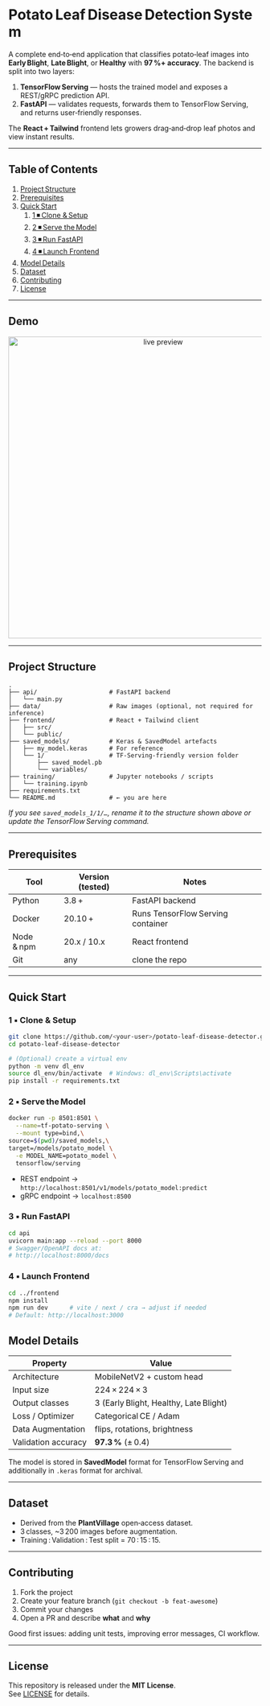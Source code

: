 # Potato Leaf Disease Detection System

A complete end‑to‑end application that classifies potato‑leaf images into **Early Blight**, **Late Blight**, or **Healthy** with **97 %+ accuracy**.
The backend is split into two layers:

1. **TensorFlow Serving** — hosts the trained model and exposes a REST/gRPC prediction API.
2. **FastAPI** — validates requests, forwards them to TensorFlow Serving, and returns user‑friendly responses.

The **React + Tailwind** frontend lets growers drag‑and‑drop leaf photos and view instant results.

---

## Table of Contents

1. [Project Structure](#project-structure)
2. [Prerequisites](#prerequisites)
3. [Quick Start](#quick-start)
   1. [1 ◾ Clone & Setup](#1-clone--setup)
   2. [2 ◾ Serve the Model](#2-serve-the-model)
   3. [3 ◾ Run FastAPI](#3-run-fastapi)
   4. [4 ◾ Launch Frontend](#4-launch-frontend)
4. [Model Details](#model-details)
5. [Dataset](#dataset)
6. [Contributing](#contributing)
7. [License](#license)

---

## Demo

<p align="center">
  <img src="assets/demo.gif" alt="live preview" width="600">
</p>

---

## Project Structure

```
.
├── api/                    # FastAPI backend
│   └── main.py
├── data/                   # Raw images (optional, not required for inference)
├── frontend/               # React + Tailwind client
│   ├── src/
│   └── public/
├── saved_models/           # Keras & SavedModel artefacts
│   ├── my_model.keras      # For reference
│   └── 1/                  # TF‑Serving‑friendly version folder
│       ├── saved_model.pb
│       └── variables/
├── training/               # Jupyter notebooks / scripts
│   └── training.ipynb
├── requirements.txt
└── README.md               # ← you are here
```

_If you see `saved_models_1/1/…`, rename it to the structure shown above or update the TensorFlow Serving command._

---

## Prerequisites

| Tool       | Version (tested) | Notes                             |
| ---------- | ---------------- | --------------------------------- |
| Python     | 3.8 +            | FastAPI backend                   |
| Docker     | 20.10 +          | Runs TensorFlow Serving container |
| Node & npm | 20.x / 10.x      | React frontend                    |
| Git        | any              | clone the repo                    |

---

## Quick Start

### 1 ▪️ Clone & Setup

```bash
git clone https://github.com/<your‑user>/potato‑leaf‑disease‑detector.git
cd potato‑leaf‑disease‑detector

# (Optional) create a virtual env
python -m venv dl_env
source dl_env/bin/activate  # Windows: dl_env\Scripts\activate
pip install -r requirements.txt
```

### 2 ▪️ Serve the Model

```bash
docker run -p 8501:8501 \
  --name=tf‑potato‑serving \
  --mount type=bind,\
source=$(pwd)/saved_models,\
target=/models/potato_model \
  -e MODEL_NAME=potato_model \
  tensorflow/serving
```

- REST endpoint → `http://localhost:8501/v1/models/potato_model:predict`
- gRPC endpoint → `localhost:8500`

### 3 ▪️ Run FastAPI

```bash
cd api
uvicorn main:app --reload --port 8000
# Swagger/OpenAPI docs at:
# http://localhost:8000/docs
```

### 4 ▪️ Launch Frontend

```bash
cd ../frontend
npm install
npm run dev      # vite / next / cra → adjust if needed
# Default: http://localhost:3000
```

## Model Details

| Property            | Value                                  |
| ------------------- | -------------------------------------- |
| Architecture        | MobileNetV2 + custom head              |
| Input size          | 224 × 224 × 3                          |
| Output classes      | 3 (Early Blight, Healthy, Late Blight) |
| Loss / Optimizer    | Categorical CE / Adam                  |
| Data Augmentation   | flips, rotations, brightness           |
| Validation accuracy | **97.3 %** (± 0.4)                     |

The model is stored in **SavedModel** format for TensorFlow Serving and additionally in `.keras` format for archival.

---

## Dataset

- Derived from the **PlantVillage** open‑access dataset.
- 3 classes, ~3 200 images before augmentation.
- Training : Validation : Test split = 70 : 15 : 15.

---

## Contributing

1. Fork the project
2. Create your feature branch (`git checkout -b feat‑awesome`)
3. Commit your changes
4. Open a PR and describe **what** and **why**

Good first issues: adding unit tests, improving error messages, CI workflow.

---

## License

This repository is released under the **MIT License**.  
See [LICENSE](LICENSE) for details.
